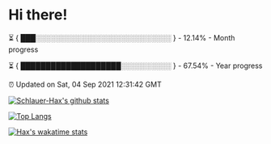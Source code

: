 # Hi there!

⏳ { ███░░░░░░░░░░░░░░░░░░░░░░░░░░░ } - 12.14% - Month progress

⏳ { ████████████████████░░░░░░░░░░ } - 67.54% - Year progress

⏰ Updated on Sat, 04 Sep 2021 12:31:42 GMT


[![Schlauer-Hax's github stats](https://github-readme-stats.vercel.app/api?username=Schlauer-Hax&show_icons=true&theme=dark&count_private=true)](https://github.com/Schlauer-Hax)


[![Top Langs](https://github-readme-stats.vercel.app/api/top-langs/?username=Schlauer-Hax&layout=compact&theme=dark)](https://github.com/Schlauer-Hax?tab=repositories)


[![Hax's wakatime stats](https://github-readme-stats.vercel.app/api/wakatime?username=Hax&theme=dark)](https://wakatime.com/@Hax)

